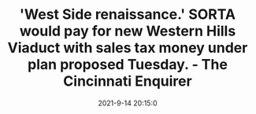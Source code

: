 ---
"title": "'West Side renaissance.' SORTA would pay for new Western Hills Viaduct with sales tax money under plan proposed Tuesday. - The Cincinnati Enquirer"
"date": "2021-9-14 20:15:0"
"feed_name": "GOOGLENEWSCONSTRUCTION"
"feed_website": "https://news.google.com/search?q=construction%2Bincident&hl=en-US&gl=US&ceid=US:en"
"feed_rss": "https://news.google.com/rss/search?q=construction%2Bincident&hl=en-US&gl=US&ceid=US:en"
"link": "https://www.cincinnati.com/story/news/politics/2021/09/14/western-hills-viaduct-get-full-funding-thanks-issue-7-sales-tax/8325305002/"
"file": "_posts/2021-1-1-9f1fc7562ce23ecc1ab9856a93027b09eea670c2.md"
"accident": "0"
"drilling": "0"
"dead": "0"
"injured": "0"
---